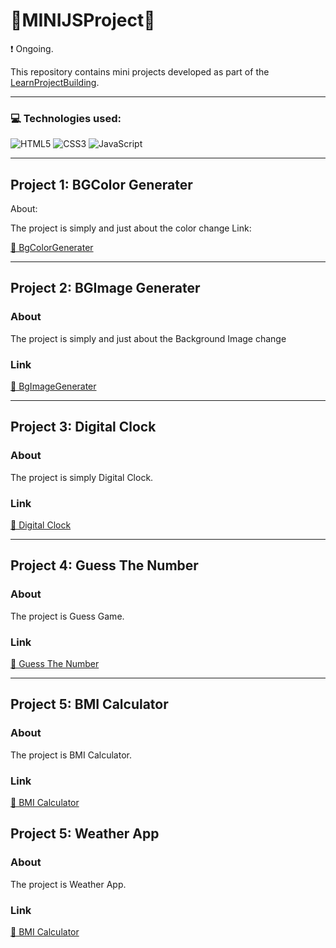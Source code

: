 # 🎨MINIJSProject🎨
❗ Ongoing.

This repository contains mini projects developed as part of the [LearnProjectBuilding](https://aakanksha77.github.io/MiniJSProjects).

---

### 💻 Technologies used:
![HTML5](https://img.shields.io/badge/html5-%23E34F26.svg?style=for-the-badge&logo=html5&logoColor=white) ![CSS3](https://img.shields.io/badge/css3-%231572B6.svg?style=for-the-badge&logo=css3&logoColor=white) ![JavaScript](https://img.shields.io/badge/javascript-%23323330.svg?style=for-the-badge&logo=javascript&logoColor=%23F7DF1E)

---
## Project 1: BGColor Generater

About: 

The project is simply and just about the color change 
Link:

[🔗 BgColorGenerater](https://aakanksha77.github.io/MiniJSProjects/BgColorGenerater/)

---

## Project 2: BGImage Generater

### About
The project is simply and just about the Background Image change 
### Link
[🔗 BgImageGenerater](https://aakanksha77.github.io/MiniJSProjects/BgImageGenerater/)

---

## Project 3: Digital Clock

### About
The project is simply Digital Clock. 
### Link
[🔗 Digital Clock](https://aakanksha77.github.io/MiniJSProjects/DigitalClock/)

---

## Project 4: Guess The Number

### About
The project is Guess Game. 
### Link
[🔗 Guess The Number](https://aakanksha77.github.io/MiniJSProjects/GuessTheNumber/)

---

## Project 5: BMI Calculator

### About
The project is BMI Calculator. 
### Link
[🔗 BMI Calculator](https://aakanksha77.github.io/MiniJSProjects/BMICalculator/)

## Project 5: Weather App

### About
The project is Weather App. 
### Link
[🔗 BMI Calculator](https://aakanksha77.github.io/MiniJSProjects/WeatherApp/)


